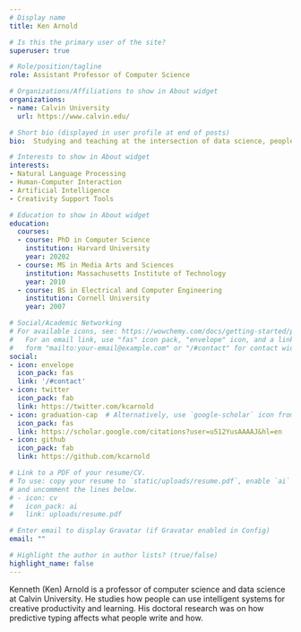 ```yaml
---
# Display name
title: Ken Arnold

# Is this the primary user of the site?
superuser: true

# Role/position/tagline
role: Assistant Professor of Computer Science

# Organizations/Affiliations to show in About widget
organizations:
- name: Calvin University
  url: https://www.calvin.edu/

# Short bio (displayed in user profile at end of posts)
bio:  Studying and teaching at the intersection of data science, people, and Christian faith.

# Interests to show in About widget
interests:
- Natural Language Processing
- Human-Computer Interaction
- Artificial Intelligence
- Creativity Support Tools

# Education to show in About widget
education:
  courses:
  - course: PhD in Computer Science
    institution: Harvard University
    year: 20202
  - course: MS in Media Arts and Sciences
    institution: Massachusetts Institute of Technology
    year: 2010
  - course: BS in Electrical and Computer Engineering
    institution: Cornell University
    year: 2007

# Social/Academic Networking
# For available icons, see: https://wowchemy.com/docs/getting-started/page-builder/#icons
#   For an email link, use "fas" icon pack, "envelope" icon, and a link in the
#   form "mailto:your-email@example.com" or "/#contact" for contact widget.
social:
- icon: envelope
  icon_pack: fas
  link: '/#contact'
- icon: twitter
  icon_pack: fab
  link: https://twitter.com/kcarnold
- icon: graduation-cap  # Alternatively, use `google-scholar` icon from `ai` icon pack
  icon_pack: fas
  link: https://scholar.google.com/citations?user=u512YusAAAAJ&hl=en
- icon: github
  icon_pack: fab
  link: https://github.com/kcarnold

# Link to a PDF of your resume/CV.
# To use: copy your resume to `static/uploads/resume.pdf`, enable `ai` icons in `params.toml`, 
# and uncomment the lines below.
# - icon: cv
#   icon_pack: ai
#   link: uploads/resume.pdf

# Enter email to display Gravatar (if Gravatar enabled in Config)
email: ""

# Highlight the author in author lists? (true/false)
highlight_name: false
---
```


Kenneth (Ken) Arnold is a professor of computer science and data science at Calvin University. He studies how people can use intelligent systems for creative productivity and learning. His doctoral research was on how predictive typing affects what people write and how.

